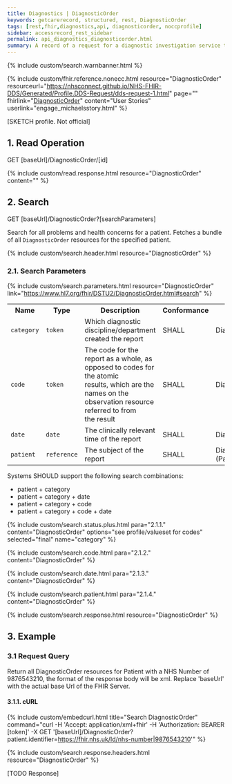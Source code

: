 ```yaml
---
title: Diagnostics | DiagnosticOrder
keywords: getcarerecord, structured, rest, DiagnosticOrder
tags: [rest,fhir,diagnostics,api, diagnosticorder, noccprofile]
sidebar: accessrecord_rest_sidebar
permalink: api_diagnostics_diagnosticorder.html
summary: A record of a request for a diagnostic investigation service to be performed.
---
```

{% include custom/search.warnbanner.html %}

{% include custom/fhir.reference.nonecc.html resource="DiagnosticOrder" resourceurl="https://nhsconnect.github.io/NHS-FHIR-DDS/Generated/Profile.DDS-Request/dds-request-1.html" page="" fhirlink="[DiagnosticOrder](https://www.hl7.org/fhir/DSTU2/DiagnosticOrder.html)" content="User Stories" userlink="engage_michaelsstory.html" %}

[SKETCH profile. Not official]

## 1. Read Operation ##

<div markdown="span" class="alert alert-success" role="alert">
GET [baseUrl]/DiagnosticOrder/[id]</div>

{% include custom/read.response.html resource="DiagnosticOrder" content="" %}

## 2. Search ##

<div markdown="span" class="alert alert-success" role="alert">
GET [baseUrl]/DiagnosticOrder?[searchParameters]</div>

Search for all problems and health concerns for a patient. Fetches a bundle of all `DiagnosticOrder` resources for the specified patient.

{% include custom/search.header.html resource="DiagnosticOrder" %}

### 2.1. Search Parameters ###

{% include custom/search.parameters.html resource="DiagnosticOrder"     link="https://www.hl7.org/fhir/DSTU2/DiagnosticOrder.html#search" %}

<table style="min-width:100%;width:100%">
<tr id="clinical">
    <th style="width:15%;">Name</th>
    <th style="width:15%;">Type</th>
    <th style="width:40%;">Description</th>
    <th style="width:5%;">Conformance</th>
    <th style="width:25%;">Path</th>
</tr>
<tr>
    <td><code class="highlighter-rouge">category</code></td>
    <td><code class="highlighter-rouge">token</code></td>
    <td>Which diagnostic discipline/department created the report</td>
    <td>SHALL</td>
    <td>DiagnosticOrder.category</td>
</tr>
<tr>
    <td><code class="highlighter-rouge">code</code></td>
    <td><code class="highlighter-rouge">token</code></td>
    <td>The code for the report as a whole, as opposed to codes for the atomic <br> results, which are the names on the observation resource referred to from <br> the result</td>
    <td>SHALL</td>
    <td>DiagnosticOrder.code</td>
</tr>
<tr>
    <td><code class="highlighter-rouge">date</code></td>
    <td><code class="highlighter-rouge">date</code></td>
    <td>The clinically relevant time of the report</td>
    <td>SHALL</td>
    <td>DiagnosticOrder.effective[x]</td>
</tr>
<tr>
    <td><code class="highlighter-rouge">patient</code></td>
    <td><code class="highlighter-rouge">reference</code></td>
    <td>The subject of the report</td>
    <td>SHALL</td>
    <td>DiagnosticOrder.subject <br> (Patient)</td>
</tr>
</table>

Systems SHOULD support the following search combinations:

* patient + category
* patient + category + date
* patient + category + code
* patient + category + code + date

{% include custom/search.status.plus.html para="2.1.1." content="DiagnosticOrder" options="see profile/valueset for codes" selected="final" name="category" %}

{% include custom/search.code.html para="2.1.2." content="DiagnosticOrder" %}

{% include custom/search.date.html para="2.1.3." content="DiagnosticOrder" %}

{% include custom/search.patient.html para="2.1.4." content="DiagnosticOrder" %}


{% include custom/search.response.html resource="DiagnosticOrder" %}

## 3. Example ##

### 3.1 Request Query ###

Return all DiagnosticOrder resources for Patient with a NHS Number of 9876543210, the format of the response body will be xml. Replace 'baseUrl' with the actual base Url of the FHIR Server.

#### 3.1.1. cURL ####

{% include custom/embedcurl.html title="Search DiagnosticOrder" command="curl -H 'Accept: application/xml+fhir' -H 'Authorization: BEARER [token]' -X GET  '[baseUrl]/DiagnosticOrder?patient.identifier=https://fhir.nhs.uk/Id/nhs-number|9876543210'" %}

{% include custom/search.response.headers.html resource="DiagnosticOrder" %}

[TODO Response]
